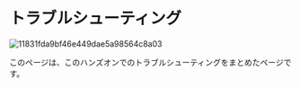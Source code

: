 # トラブルシューティング

![11831fda9bf46e449dae5a98564c8a03](https://i.gyazo.com/11831fda9bf46e449dae5a98564c8a03.png)

このページは、このハンズオンでのトラブルシューティングをまとめたページです。